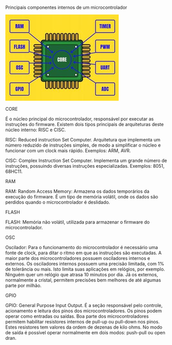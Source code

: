 Principais componentes internos de um microcontrolador


<img src="/.assets/microcontrolador.JPG">

CORE

É o núcleo principal do microcontrolador, responsável por executar as instruções do firmware.
Existem dois tipos principais de arquiteturas deste núcleo interno: RISC e CISC.

RISC: Reduced instruction Set Computer. Arquitetura que implementa um número reduzido de instruções simples, de modo a simplificar o núcleo e funcionar com um clock mais rápido. Exemplos: ARM, AVR.

CISC: Complex Instruction Set Computer. Implementa um grande número de instruções, possuindo diversas instruções especializadas. Exemplos: 8051, 68HC11.

RAM

RAM: Random Access Memory: Armazena os dados temporários da execução do firmware. É um tipo de memória volátil, onde os dados são perdidos quando o microcontrolador é deslidado.

FLASH

FLASH: Memória não volátil, utilizada para armazenar o firmware
do microcontrolador.

OSC

Oscilador: Para o funcionamento do microcontrolador é necessário uma fonte de clock, para ditar o ritmo em que as instruções são executadas.
A maior parte dos microcontroladores possuem osciladores internos e externos.
Os osciladores internos possuem uma precisão limitada, com 1% de tolerância ou mais. Isto limita suas aplicações em relógios, por exemplo.
Ninguém quer um relógio que atrasa 10 minutos por dia.
Já os externos, normalmente a cristal, permitem precisões bem melhores de até algumas parte por milhão.

GPIO

GPIO: General Purpose Input Output.
É a seção responsável pelo controle, acionamento e leitura dos pinos dos microcontroladores.
Os pinos podem operar como entradas ou saídas.
Boa parte dos microcontroladores permitem habilitar resistores internos de pull-up ou pull-down nos pinos. Estes resistores tem valores da ordem de dezenas de kilo ohms.
No modo de saída é possível operar normalmente em dois modos: push-pull ou open dran.